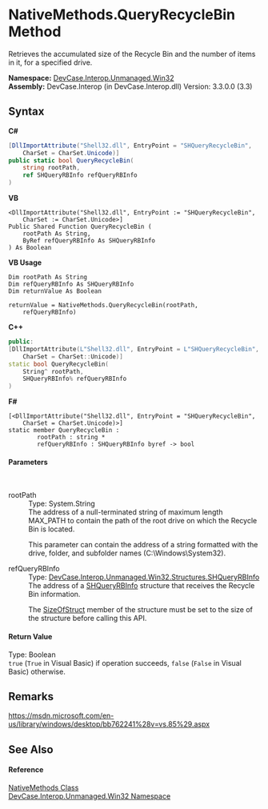 # NativeMethods.QueryRecycleBin Method 
 

Retrieves the accumulated size of the Recycle Bin and the number of items in it, for a specified drive.

**Namespace:**&nbsp;<a href="N_DevCase_Interop_Unmanaged_Win32">DevCase.Interop.Unmanaged.Win32</a><br />**Assembly:**&nbsp;DevCase.Interop (in DevCase.Interop.dll) Version: 3.3.0.0 (3.3)

## Syntax

**C#**<br />
``` C#
[DllImportAttribute("Shell32.dll", EntryPoint = "SHQueryRecycleBin", 
	CharSet = CharSet.Unicode)]
public static bool QueryRecycleBin(
	string rootPath,
	ref SHQueryRBInfo refQueryRBInfo
)
```

**VB**<br />
``` VB
<DllImportAttribute("Shell32.dll", EntryPoint := "SHQueryRecycleBin", 
	CharSet := CharSet.Unicode>]
Public Shared Function QueryRecycleBin ( 
	rootPath As String,
	ByRef refQueryRBInfo As SHQueryRBInfo
) As Boolean
```

**VB Usage**<br />
``` VB Usage
Dim rootPath As String
Dim refQueryRBInfo As SHQueryRBInfo
Dim returnValue As Boolean

returnValue = NativeMethods.QueryRecycleBin(rootPath, 
	refQueryRBInfo)
```

**C++**<br />
``` C++
public:
[DllImportAttribute(L"Shell32.dll", EntryPoint = L"SHQueryRecycleBin", 
	CharSet = CharSet::Unicode)]
static bool QueryRecycleBin(
	String^ rootPath, 
	SHQueryRBInfo% refQueryRBInfo
)
```

**F#**<br />
``` F#
[<DllImportAttribute("Shell32.dll", EntryPoint = "SHQueryRecycleBin", 
	CharSet = CharSet.Unicode)>]
static member QueryRecycleBin : 
        rootPath : string * 
        refQueryRBInfo : SHQueryRBInfo byref -> bool 

```


#### Parameters
&nbsp;<dl><dt>rootPath</dt><dd>Type: System.String<br />The address of a null-terminated string of maximum length MAX_PATH to contain the path of the root drive on which the Recycle Bin is located. 

 This parameter can contain the address of a string formatted with the drive, folder, and subfolder names (C:\Windows\System32\).</dd><dt>refQueryRBInfo</dt><dd>Type: <a href="T_DevCase_Interop_Unmanaged_Win32_Structures_SHQueryRBInfo">DevCase.Interop.Unmanaged.Win32.Structures.SHQueryRBInfo</a><br />The address of a <a href="T_DevCase_Interop_Unmanaged_Win32_Structures_SHQueryRBInfo">SHQueryRBInfo</a> structure that receives the Recycle Bin information. 

 The <a href="F_DevCase_Interop_Unmanaged_Win32_Structures_SHQueryRBInfo_SizeOfStruct">SizeOfStruct</a> member of the structure must be set to the size of the structure before calling this API.</dd></dl>

#### Return Value
Type: Boolean<br />`true` (`True` in Visual Basic) if operation succeeds, `false` (`False` in Visual Basic) otherwise.

## Remarks
<a href="https://msdn.microsoft.com/en-us/library/windows/desktop/bb762241%28v=vs.85%29.aspx" target="_blank">https://msdn.microsoft.com/en-us/library/windows/desktop/bb762241%28v=vs.85%29.aspx</a>

## See Also


#### Reference
<a href="T_DevCase_Interop_Unmanaged_Win32_NativeMethods">NativeMethods Class</a><br /><a href="N_DevCase_Interop_Unmanaged_Win32">DevCase.Interop.Unmanaged.Win32 Namespace</a><br />